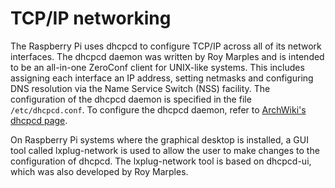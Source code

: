 # TCP/IP networking

The Raspberry Pi uses dhcpcd to configure TCP/IP across all of its network interfaces. The dhcpcd daemon was written by Roy Marples and is intended to be an all-in-one ZeroConf client for UNIX-like systems. This includes assigning each interface an IP address, setting netmasks and configuring DNS resolution via the Name Service Switch (NSS) facility. The configuration of the dhcpcd daemon is specified in the file `/etc/dhcpcd.conf`. To configure the dhcpcd daemon, refer to [ArchWiki's dhcpcd page](https://wiki.archlinux.org/index.php/Dhcpcd).

On Raspberry Pi systems where the graphical desktop is installed, a GUI tool called lxplug-network is used to allow the user to make changes to the configuration of dhcpcd. The lxplug-network tool is based on dhcpcd-ui, which was also developed by Roy Marples.
